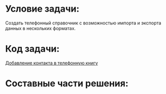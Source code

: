# Условие задачи:

Создать телефонный справочник с возможностью импорта и экспорта данных в нескольких форматах.

# Код задачи:
[Добавление контакта в телефонную книгу](C:\Education\PyHomework6\Task_phonebook_cr\main_add.py)


# Составные части решения:
